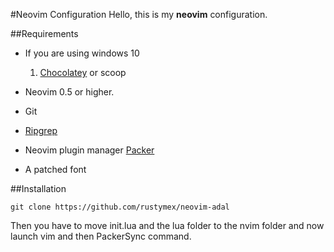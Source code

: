 #Neovim Configuration
Hello, this is my **neovim** configuration.

##Requirements

- If you are using windows 10
  1. [Chocolatey](https://chocolatey.org/install) or scoop

- Neovim 0.5 or higher.

- Git

- [Ripgrep](https://github.com/BurntSushi/ripgrep#installation)

- Neovim plugin manager [Packer](https://github.com/wbthomason/packer.nvim#quickstart)

- A patched font

##Installation
```
git clone https://github.com/rustymex/neovim-adal
```
Then you have to move init.lua and the lua folder to the nvim folder
and now launch vim and then PackerSync command.
